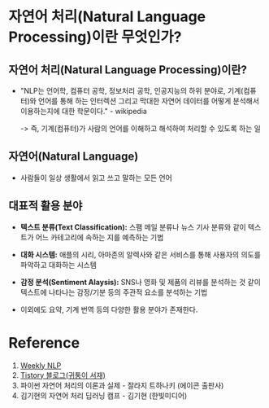 # 자연어 처리(Natural Language Processing)이란 무엇인가?

## 자연어 처리(Natural Language Processing)이란?
- "NLP는 언어학, 컴퓨터 공학, 정보처리 공학, 인공지능의 하위 분야로, 기계(컴퓨터)와 언어를 통해 하는 인터렉션 그리고 막대한 자연어 데이터를 어떻게 분석해서 이용하는지에 대한 학문이다." - wikipedia
    
    -> 즉, 기계(컴퓨터)가 사람의 언어를 이해하고 해석하여 처리할 수 있도록 하는 일

## 자연어(Natural Language)
- 사람들이 일상 생활에서 읽고 쓰고 말하는 모든 언어

## 대표적 활용 분야
- **텍스트 분류(Text Classification):** 스팸 메일 분류나 뉴스 기사 분류와 같이 텍스트가 어느 카테고리에 속하는 지를 예측하는 기법

- **대화 시스템:** 애플의 시리, 아마존의 알렉사와 같은 서비스를 통해 사용자의 의도를 파악하고 대화하는 시스템

- **감정 분석(Sentiment Alaysis):** SNS나 영화 및 제품의 리뷰를 분석하는 것 같이 텍스트에 나타나는 감정/기분 등의 주관적 요소를 분석하는 기법

- 이외에도 요약, 기계 번역 등의 다양한 활용 분야가 존재한다.



# Reference 
1. [Weekly NLP](https://jiho-ml.com/weekly-nlp-0/)
2. [Tistory 블로그(귀퉁이 서재)](https://bkshin.tistory.com/entry/NLP-1-%EC%9E%90%EC%97%B0%EC%96%B4-%EC%B2%98%EB%A6%ACNatural-Language-Processing%EB%9E%80-%EB%AC%B4%EC%97%87%EC%9D%B8%EA%B0%80)
3. 파이썬 자연어 처리의 이론과 실제 - 잘라지 트하나키 (에이콘 출판사)
4. 김기현의 자연어 처리 딥러닝 캠프 - 김기현 (한빛미디어)
